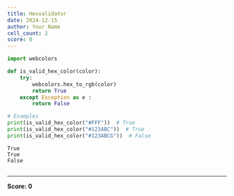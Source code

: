 ```yaml
---
title: Hexvalidator
date: 2024-12-15
author: Your Name
cell_count: 2
score: 0
---
```


```python
import webcolors

def is_valid_hex_color(color):
    try:
        webcolors.hex_to_rgb(color)
        return True
    except Exception as e :
        return False

# Examples
print(is_valid_hex_color("#FFF"))  # True
print(is_valid_hex_color("#123ABC"))  # True
print(is_valid_hex_color("#123ABCG"))  # False
```

    True
    True
    False



```python

```


---
**Score: 0**
